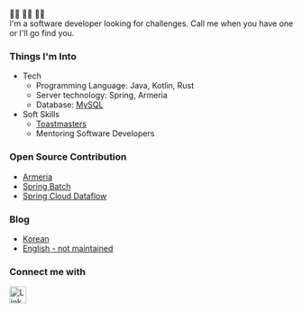 👨‍💻 👨‍💻 👨‍💻 <br> 
I'm a software developer looking for challenges. Call me when you have one or I'll go find you. 

### Things I'm Into 
- Tech 
    - Programming Language: Java, Kotlin, Rust 
    - Server technology: Spring, Armeria 
    - Database: [MySQL](https://code-run.tistory.com/category/Database/DBA%EA%B8%89%20%EA%B0%9C%EB%B0%9C%EC%9E%90%EB%A1%9C)
- Soft Skills
    - [Toastmasters](https://www.toastmasters.org/Find-a-Club/05820825-05820825)
    - Mentoring Software Developers      

### Open Source Contribution 
- [Armeria](https://github.com/line/armeria/pulls?q=author%3Aseonwoo960000+)
- [Spring Batch](https://github.com/spring-projects/spring-batch/issues?q=author%3Aseonwoo960000+)
- [Spring Cloud Dataflow](https://github.com/spring-cloud/spring-cloud-dataflow/issues?q=author%3Aseonwoo960000)

### Blog 
- [Korean](https://code-run.tistory.com/)
- [English - not maintained](https://cumulativeskillstack.blogspot.com/)

### Connect me with 
<p>
    <a href="https://www.linkedin.com/in/seon-woo-kim-53b6481ba/" target="_blank">
        <img alt="LinkedIn" src="https://img.shields.io/badge/linkedin-%230077B5.svg?&style=for-the-badge&logo=linkedin&logoColor=white" height="30"/>
    </a> 
</p>
